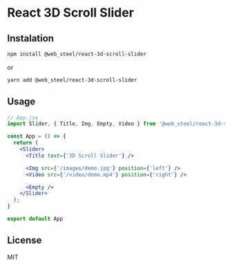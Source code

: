 # React 3D Scroll Slider

## Instalation

```bash
npm install @web_steel/react-3d-scroll-slider
```

or

```bash
yarn add @web_steel/react-3d-scroll-slider
```

## Usage

```jsx
// App.jsx
import Slider, { Title, Img, Empty, Video } from '@web_steel/react-3d-scroll-slider';

const App = () => {
  return (
    <Slider>
      <Title text={'3D Scroll Slider'} />

      <Img src={'/images/demo.jpg'} position={'left'} />
      <Video src={'/video/demo.mp4'} position={'right'} />

      <Empty />
    </Slider>
  );
}

export default App
```

## License

MIT
